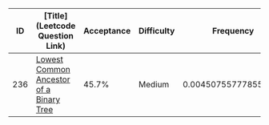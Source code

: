 |ID|[Title](Leetcode Question Link)|Acceptance|Difficulty|Frequency|
|----|-----|----|---|---|
|236|[Lowest Common Ancestor of a Binary Tree]( https://leetcode.com/problems/lowest-common-ancestor-of-a-binary-tree)|45.7%|Medium|0.004507557778555423|
